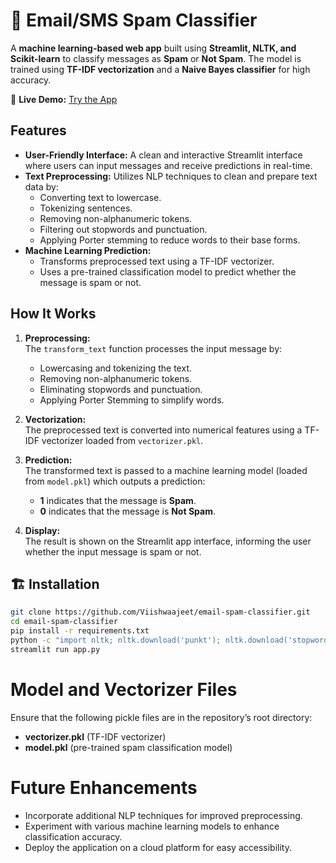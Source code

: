 # 📧 Email/SMS Spam Classifier  
A **machine learning-based web app** built using **Streamlit, NLTK, and Scikit-learn** to classify messages as **Spam** or **Not Spam**. The model is trained using **TF-IDF vectorization** and a **Naive Bayes classifier** for high accuracy.  

🔗 **Live Demo:** [Try the App](https://vish-email-spam-classifier.streamlit.app)  

## Features

- **User-Friendly Interface:** A clean and interactive Streamlit interface where users can input messages and receive predictions in real-time.
- **Text Preprocessing:** Utilizes NLP techniques to clean and prepare text data by:
  - Converting text to lowercase.
  - Tokenizing sentences.
  - Removing non-alphanumeric tokens.
  - Filtering out stopwords and punctuation.
  - Applying Porter stemming to reduce words to their base forms.
- **Machine Learning Prediction:** 
  - Transforms preprocessed text using a TF-IDF vectorizer.
  - Uses a pre-trained classification model to predict whether the message is spam or not.

## How It Works

1. **Preprocessing:**  
   The `transform_text` function processes the input message by:
   - Lowercasing and tokenizing the text.
   - Removing non-alphanumeric tokens.
   - Eliminating stopwords and punctuation.
   - Applying Porter Stemming to simplify words.

2. **Vectorization:**  
   The preprocessed text is converted into numerical features using a TF-IDF vectorizer loaded from `vectorizer.pkl`.

3. **Prediction:**  
   The transformed text is passed to a machine learning model (loaded from `model.pkl`) which outputs a prediction:
   - **1** indicates that the message is **Spam**.
   - **0** indicates that the message is **Not Spam**.

4. **Display:**  
   The result is shown on the Streamlit app interface, informing the user whether the input message is spam or not.
 

## 🏗️ Installation  
```bash
git clone https://github.com/Viishwaajeet/email-spam-classifier.git
cd email-spam-classifier
pip install -r requirements.txt
python -c "import nltk; nltk.download('punkt'); nltk.download('stopwords')"
streamlit run app.py
```

# Model and Vectorizer Files

Ensure that the following pickle files are in the repository’s root directory:

- **vectorizer.pkl** (TF-IDF vectorizer)
- **model.pkl** (pre-trained spam classification model)

# Future Enhancements

- Incorporate additional NLP techniques for improved preprocessing.
- Experiment with various machine learning models to enhance classification accuracy.
- Deploy the application on a cloud platform for easy accessibility.
